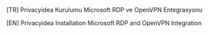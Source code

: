 [TR] Privacyidea Kurulumu Microsoft RDP ve OpenVPN Entegrasyonu

[EN] Privacyidea Installation Microsoft RDP and OpenVPN Integration
